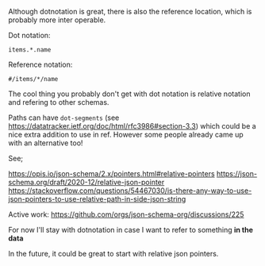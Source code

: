 Although dotnotation is great, there is also the reference location, which is probably more inter operable.

Dot notation:

`items.*.name`

Reference notation:

`#/items/*/name`

The cool thing you probably don't get with dot notation is relative notation and refering to other schemas.

Paths can have `dot-segments` (see https://datatracker.ietf.org/doc/html/rfc3986#section-3.3) which could be a nice extra addition to use in ref. However some people already came up with an alternative too!

See;

https://opis.io/json-schema/2.x/pointers.html#relative-pointers
https://json-schema.org/draft/2020-12/relative-json-pointer
https://stackoverflow.com/questions/54467030/is-there-any-way-to-use-json-pointers-to-use-relative-path-in-side-json-string

Active work:
https://github.com/orgs/json-schema-org/discussions/225

For now I'll stay with dotnotation in case I want to refer to something **in the data**

In the future, it could be great to start with relative json pointers.
